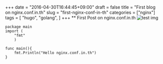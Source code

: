 +++
date = "2016-04-30T16:44:45+09:00"
draft = false
title = "First blog on nginx.conf.in.th"
slug = "first-nginx-conf-in-th"
categories = ["nginx"]
tags = [
  "hugo",
  "golang",
  ]
+++
** First Post on nginx.conf.in.th
![test img](/2018/05/test.png)
```golang
package main
import (
	"fmt"
	)

func main(){
	fmt.Println("Hello nginx.conf.in.th")
}
```
